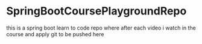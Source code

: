 
# SpringBootCoursePlaygroundRepo
this is a spring boot learn to code repo where after each video i watch in the course and apply git to be pushed here 